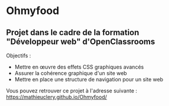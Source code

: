 # Ohmyfood

## Projet dans le cadre de la formation "Développeur web" d'OpenClassrooms

Objectifs :

* Mettre en œuvre des effets CSS graphiques avancés
* Assurer la cohérence graphique d'un site web
* Mettre en place une structure de navigation pour un site web

Vous pouvez retrouver ce projet à l'adresse suivante : https://mathieuclery.github.io/Ohmyfood/
